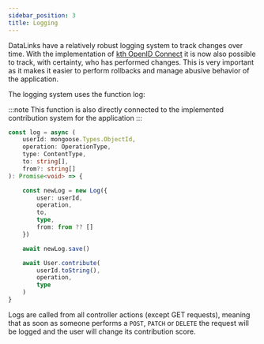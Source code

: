 ```yaml
---
sidebar_position: 3
title: Logging
---
```


DataLinks have a relatively robust logging system to track changes over time. With the implementation of [kth OpenID Connect](https://intra.kth.se/en/it/natverk/identitetshantering/konfigurationsinformation-for-saml-openid-connect-1.1045571) it is now also possible to track, with certainty, who has performed changes. This is very important as it makes it easier to perform rollbacks and manage abusive behavior of the application. 

The logging system uses the function log:

:::note
This function is also directly connected to the implemented contribution system for the application 
:::
```typescript title=controllers/Log.ts
const log = async (
    userId: mongoose.Types.ObjectId,
    operation: OperationType, 
    type: ContentType, 
    to: string[], 
    from?: string[]
): Promise<void> => {

    const newLog = new Log({
        user: userId,
        operation,
        to,
        type,
        from: from ?? []
    })

    await newLog.save()

    await User.contribute(
        userId.toString(), 
        operation, 
        type
    )
}
```

Logs are called from all controller actions (except GET requests), meaning that as soon as someone performs a `POST`, `PATCH` or `DELETE` the request will be logged and the user will change its contribution score.
